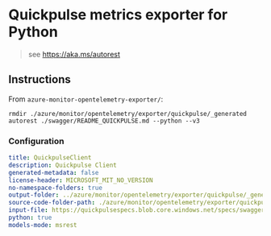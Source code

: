 # Quickpulse metrics exporter for Python

> see https://aka.ms/autorest

## Instructions

From `azure-monitor-opentelemetry-exporter/`:

```
rmdir ./azure/monitor/opentelemetry/exporter/quickpulse/_generated
autorest ./swagger/README_QUICKPULSE.md --python --v3
```

### Configuration

```yaml
title: QuickpulseClient
description: Quickpulse Client
generated-metadata: false
license-header: MICROSOFT_MIT_NO_VERSION
no-namespace-folders: true
output-folder: ../azure/monitor/opentelemetry/exporter/quickpulse/_generated
source-code-folder-path: ./azure/monitor/opentelemetry/exporter/quickpulse/_generated
input-file: https://quickpulsespecs.blob.core.windows.net/specs/swagger-v2-for%20sdk%20only.json
python: true
models-mode: msrest
```
